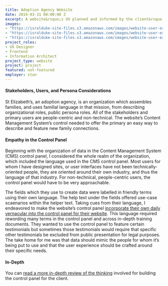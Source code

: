 ```yaml
---
title: Adoption Agency Website
date: 2019-03-31 00:00:00 Z
excerpt: A website&rsquo;s UX planned and informed by the client&rsquo;s internal culture and workflow needs.
images:
- "https://isralduke-site-files.s3.amazonaws.com/images/website-user-experience-st-elizabeth-stun-design-isral-duke-1.jpg"
- "https://isralduke-site-files.s3.amazonaws.com/images/website-user-experience-st-elizabeth-stun-design-isral-duke-2.jpg"
- "https://isralduke-site-files.s3.amazonaws.com/images/website-user-experience-st-elizabeth-stun-design-isral-duke-3.jpg"
project_roles:
- UX Designer
- Frontend
- Information Architect
project_type: website
project: project
featured: not-featured
employer: stun
---
```

<h4>Stakeholders, Users, and Persona Considerations</h4>
<p>St Elizabeth’s, an adoption agency, is an organization which assembles families, and uses familial language in that mission, from describing organizational roles, public persona roles. All of the stakeholders and primary users are people-centric and non-technical. The website’s Content Management System’s control needed to offer the primary an easy way to describe and feature new family connections.
</p>
<h4>Empathy in the Control Panel</h4>
<p>Beginning with the organization of data in the Content Management System (CMS) control panel, I considered the whole realm of the organization, which included the language used in the CMS control panel. Most users for whom I have designed sites, or user interfaces have not been technically-oriented people, they are oriented around their own industry, and thus the language of that industry. For non-technical, people-centric users, the control panel would have to be very approachable.
</p>
<p>The fields which they use to create data were labelled in friendly terms using their own language. The help text under the fields offered use-case scaenarios within the helper text. Taking cues from their language, I endeavored to make the website’s control panel <a href="https://medium.com/@isralcduke/empathy-or-control-issues-b36ebc82058f" target="_blank">incorporate their own daily vernacular into the control panel for their website</a>. This language required rewording many terms in the control panel and across in-depth training documents. They wanted to use the control panel to feature certain testimonials but sometimes those testimonials would require that specific other testimonials be excluded from public presentation for legal purposes. The take home for me was that data should mimic the people for whom it’s being put to use and that the user experience should be crafted around their specific needs.
</p>
<h4>In-Depth</h4>
<p>You can <a href="/articles/empathy-control-panel" target="_blank">read a more in-depth review of the thinking</a> involved for building the control panel for the client.
</p>